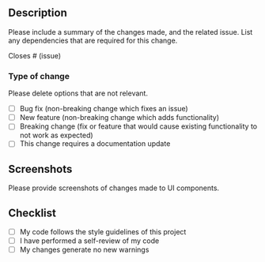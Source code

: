 ## Description

Please include a summary of the changes made, and the related issue.
List any dependencies that are required for this change.

Closes # (issue)

### Type of change

Please delete options that are not relevant.

- [ ] Bug fix (non-breaking change which fixes an issue)
- [ ] New feature (non-breaking change which adds functionality)
- [ ] Breaking change (fix or feature that would cause existing functionality to not work as expected)
- [ ] This change requires a documentation update

## Screenshots

Please provide screenshots of changes made to UI components.

## Checklist

- [ ] My code follows the style guidelines of this project
- [ ] I have performed a self-review of my code
- [ ] My changes generate no new warnings
